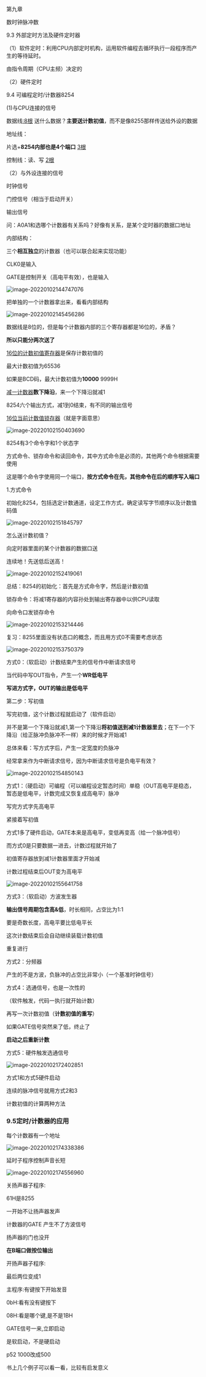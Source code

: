 第九章

数时钟脉冲数

9.3 外部定时方法及硬件定时器

（1）软件定时：利用CPU内部定时机构，运用软件编程去循环执行一段程序而产生的等待延时。

由指令周期（CPU主频）决定的

（2）硬件定时



9.4 可编程定时/计数器8254

(1)与CPU连接的信号

数据线<u>:8根</u> 送什么数据？**主要送计数初值**，而不是像8255那样传送给外设的数据

地址线： 

片选+**8254内部也是4个端口**   <u>3根</u>

控制线：读、写  <u>2根</u>

（2）与外设连接的信号

时钟信号

门控信号（相当于启动开关）

输出信号

问：A0A1和选哪个计数器有关系吗？好像有关系，是某个定时器的数据口地址

内部结构：

三个**相互独立**的计数器（也可以联合起来实现功能）

CLK0是输入

GATE是控制开关（高电平有效），也是输入

![image-20220102144747076](第9章：8254.assets/image-20220102144747076.png)

把单独的一个计数器拿出来，看看内部结构

![image-20220102145456286](第9章：8254.assets/image-20220102145456286.png)

数据线是8位的，但是每个计数器内部的三个寄存器都是16位的，矛盾？

**所以只能分两次送了**



<u>16位的计数初值寄存器</u>是保存计数初值的

最大计数初值为65536

如果是BCD码，最大计数初值为**10000**     9999H

<u>减一计数器</u>**数下降沿**，来一个下降沿就减1

8254六个输出方式，减1到0结束，有不同的输出信号

<u>16位当前计数值锁存器</u>（就是字面意思）

![image-20220102150403690](第9章：8254.assets/image-20220102150403690.png)

8254有3个命令字和1个状态字

方式命令、锁存命令和读回命令，其中方式命令是必须的，其他两个命令根据需要使用

这是哪个命令字使用同一个端口，**按方式命令在先，其他命令在后的顺序写入端口**

1.方式命令

初始化8254，包括选定计数通道，设定工作方式，确定读写字节顺序以及计数值码值

![image-20220102151845797](第9章：8254.assets/image-20220102151845797.png)

怎么送计数初值？

向定时器里面的某个计数器的数据口送

连续地！先送低后送高！

![image-20220102152419061](第9章：8254.assets/image-20220102152419061.png)

总结：8254的初始化：首先是方式命令字，然后是计数初值



锁存命令：将减1寄存器的内容孙处到输出寄存器中以供CPU读取

向命令口发锁存命令

![image-20220102153214446](第9章：8254.assets/image-20220102153214446.png)

复习：8255里面没有状态口的概念，而且用方式0不需要考虑状态

![image-20220102153750379](第9章：8254.assets/image-20220102153750379.png)

方式0：（软启动）计数结束产生的信号作中断请求信号

当代码中写OUT指令，产生一个**WR低电平**

**写进方式字，OUT的输出是低电平**

第二步：写初值

写完初值，这个计数过程就启动了（软件启动）

并不是第一个下降沿就减1,第一个下降沿**将初值送到减1计数器里去**；在下一个下降沿（给正脉冲负脉冲不一样）来的时候才开始减1

总体来看：写方式字后，产生一定宽度的负脉冲

经常拿来作为中断请求信号，因为中断请求信号是负电平有效？

![image-20220102154850143](第9章：8254.assets/image-20220102154850143.png)

方式1：（硬启动）可编程（可以编程设定暂态时间）单稳（OUT高电平是稳态，暂态是低电平，计数完成又恢复成高电平）脉冲

写完方式字先高电平

紧接着写初值

方式1多了硬件启动，GATE本来是高电平，变低再变高（给一个脉冲信号）

而方式0是只要数据一进去，计数过程就开始了

初值寄存器放到减1计数器里面才开始减

计数过程结束后OUT变为高电平

![image-20220102155641758](第9章：8254.assets/image-20220102155641758.png)



方式3：（软启动）方波发生器

**输出信号周期包含高&低**，时长相同，占空比为1:1

要是奇数长度，高电平要比低电平长

这次计数结束后会自动继续装载计数初值

重复进行

方式2：分频器

产生的不是方波，负脉冲的占空比非常小（一个基准时钟信号）



方式4：选通信号，也是一次性的

（软件触发，代码一执行就开始计数）

再写一次计数初值（**计数初值的重写**）

如果GATE信号突然来了低，终止了

**启动之后重新计数**

方式5：硬件触发选通信号

![image-20220102172402851](第9章：8254.assets/image-20220102172402851.png)

方式1和方式5硬件启动

连续的脉冲信号就用方式2和3

计数初值的计算两种方法





### 9.5定时/计数器的应用

每个计数器有一个地址

![image-20220102174338386](第9章：8254.assets/image-20220102174338386.png)

延时子程序控制声音长短

![image-20220102174556960](第9章：8254.assets/image-20220102174556960.png)

关扬声器子程序:

61H是8255

一开始不让扬声器发声

计数器的GATE   产生不了方波信号

扬声器的门也没开

**在B端口做按位输出**

开扬声器子程序:

最后两位变成1

主程序:有键按下开始发音

0bH:看有没有键按下

08H:看是哪个键,是不是1BH



GATE信号一来,立即启动

是软启动，不是硬启动







p52 1000改成500

书上几个例子可以看一看，比较有启发意义